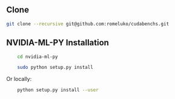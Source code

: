 Clone
------------
```bash
git clone --recursive git@github.com:romeluko/cudabenchs.git
```

NVIDIA-ML-PY Installation
------------

```bash
    cd nvidia-ml-py
```

```bash
    sudo python setup.py install
```
Or locally:
```bash
    python setup.py install --user
```

